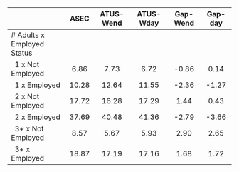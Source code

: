 
|                      |         ASEC |    ATUS-Wend |    ATUS-Wday |     Gap-Wend |      Gap-day |
| -------------------- | :----------: | :----------: | :----------: | :----------: | :----------: |
| # Adults x Employed Status |              |              |              |              |              |
| &nbsp;&nbsp;1 x Not Employed |         6.86 |         7.73 |         6.72 |        -0.86 |         0.14 |
| &nbsp;&nbsp;1 x Employed |        10.28 |        12.64 |        11.55 |        -2.36 |        -1.27 |
| &nbsp;&nbsp;2 x Not Employed |        17.72 |        16.28 |        17.29 |         1.44 |         0.43 |
| &nbsp;&nbsp;2 x Employed |        37.69 |        40.48 |        41.36 |        -2.79 |        -3.66 |
| &nbsp;&nbsp;3+ x Not Employed |         8.57 |         5.67 |         5.93 |         2.90 |         2.65 |
| &nbsp;&nbsp;3+ x Employed |        18.87 |        17.19 |        17.16 |         1.68 |         1.72 |

